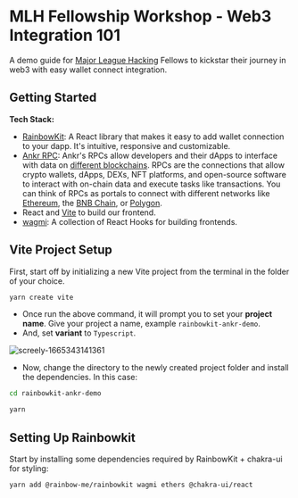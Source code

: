 # MLH Fellowship Workshop - Web3 Integration 101
A demo guide for [Major League Hacking](https://fellowship.mlh.io/) Fellows to kickstar their journey in web3 with easy wallet connect integration. 
## Getting Started
**Tech Stack:**
- [RainbowKit](https://www.rainbowkit.com/): A React library that makes it easy to add wallet connection to your dapp. It's intuitive, responsive and customizable.
- [Ankr RPC](https://www.ankr.com/rpc-service/): Ankr's RPCs allow developers and their dApps to interface with data on [different blockchains](https://www.ankr.com/rpc/). RPCs are the connections that allow crypto wallets, dApps, DEXs, NFT platforms, and open-source software to interact with on-chain data and execute tasks like transactions. You can think of RPCs as portals to connect with different networks like [Ethereum](https://www.ankr.com/rpc/eth), the [BNB Chain](https://www.ankr.com/rpc/bsc), or [Polygon](https://www.ankr.com/rpc/polygon).
- React and [Vite](https://vitejs.dev/) to build our frontend.
- [wagmi](https://wagmi.sh/): A collection of React Hooks for building frontends.

## Vite Project Setup

First, start off by initializing a new Vite project from the terminal in the folder of your choice.

```bash
yarn create vite
```
- Once run the above command, it will prompt you to set your **project name**. Give your project a name, example `rainbowkit-ankr-demo`.
- And, set **variant** to `Typescript`.

![screely-1665343141361](https://user-images.githubusercontent.com/44579545/194790609-63287299-5916-4f5e-8c3f-0992ec3b7107.png)
- Now, change the directory to the newly created project folder and install the dependencies. In this case:

```bash
cd rainbowkit-ankr-demo
```
```bash
yarn
```
## Setting Up Rainbowkit
Start by installing some dependencies required by RainbowKit + chakra-ui for styling:

```
yarn add @rainbow-me/rainbowkit wagmi ethers @chakra-ui/react
```
